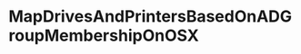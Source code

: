 MapDrivesAndPrintersBasedOnADGroupMembershipOnOSX
=================================================
